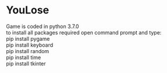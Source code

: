 # YouLose
Game is coded in python 3.7.0\
to install all packages required open command prompt and type:\
pip install pygame\
pip install keyboard\
pip install random\
pip install time\
pip install tkinter

